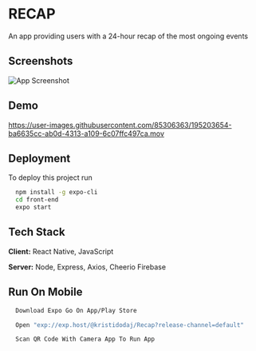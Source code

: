 # RECAP

An app providing users with a 24-hour recap of the most ongoing events


## Screenshots

![App Screenshot](https://i.ibb.co/KjPyZ1F/IMG-2333.png)




## Demo


https://user-images.githubusercontent.com/85306363/195203654-ba6635cc-ab0d-4313-a109-6c07ffc497ca.mov



## Deployment

To deploy this project run

```bash
  npm install -g expo-cli
  cd front-end
  expo start
```


## Tech Stack

**Client:** React Native, JavaScript

**Server:** Node, Express, Axios, Cheerio Firebase


## Run On Mobile


```bash
  Download Expo Go On App/Play Store
```


```bash
  Open "exp://exp.host/@kristidodaj/Recap?release-channel=default"
```


```bash
  Scan QR Code With Camera App To Run App
```
